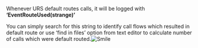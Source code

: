 
Whenever URS default routes calls, it will be logged with **‘EventRouteUsed(strange)’** 

You can simply search for this string to identify call flows which resulted in default route or use ‘find in files’ option from text editor to calculate number of calls which were default routed.![Smile](http://lh4.ggpht.com/-Jxic3VtC-TI/UOxMIYwaziI/AAAAAAAAACI/8CU4_cbST-E/wlEmoticon-smile%25255B2%25255D.png?imgmax=800)